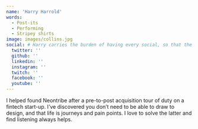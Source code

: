 ```yaml
---
name: 'Harry Harrold'
words:
  - Post-its
  - Performing
  - Stripey shirts
image: images/collins.jpg
social: # Harry carries the burden of having every social, so that the schema is correctly generated
  twitter: ''
  github: ''
  linkedin: ''
  instagram: ''
  twitch: ''
  facebook: ''
  youtube: ''
---
```


I helped found Neontribe after a pre-to-post acquisition tour of duty on a fintech start-up. I’ve discovered you don’t need to be able to draw to design, and that life is journeys and pain points. I love to solve the latter and find listening always helps.
